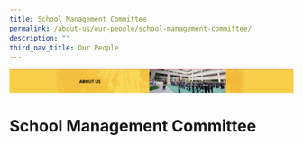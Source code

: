 ```yaml
---
title: School Management Committee
permalink: /about-us/our-people/school-management-committee/
description: ""
third_nav_title: Our People
---
```

![](/images/AboutUs.png)


School Management Committee
===========================